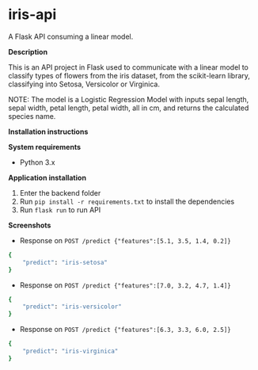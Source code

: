 # iris-api
A Flask API consuming a linear model.

**Description**

  This is an API project in Flask used to communicate with a linear model to classify types of flowers from the iris dataset, from the scikit-learn library, classifying into Setosa, Versicolor or Virginica.

  NOTE: The model is a Logistic Regression Model with inputs sepal length, sepal width, petal length, petal width, all in cm, and returns the calculated species name.

**Installation instructions**

**System requirements**

* Python 3.x

**Application installation**

1. Enter the backend folder
2. Run `pip install -r requirements.txt` to install the dependencies
3. Run `flask run` to run API

**Screenshots**

- Response on `POST /predict {"features":[5.1, 3.5, 1.4, 0.2]}`

```bash
{
	"predict": "iris-setosa"
}
```

- Response on `POST /predict {"features":[7.0, 3.2, 4.7, 1.4]}`

```bash
{
	"predict": "iris-versicolor"
}
```

- Response on `POST /predict {"features":[6.3, 3.3, 6.0, 2.5]}`

```bash
{
	"predict": "iris-virginica"
}
```